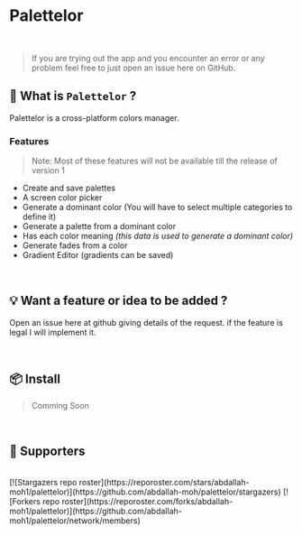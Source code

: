 <!-- PROJECT LOGO -->
<!-- APP NAME -->
# Palettelor

<br />

> If you are trying out the app and you encounter an error or any problem feel free to just open an issue here on GitHub.

## :hear_no_evil: What is `Palettelor` ?
Palettelor is a cross-platform colors manager.
### Features
> Note: Most of these features will not be available till the release of version 1
- Create and save palettes
- A screen color picker
- Generate a dominant color (You will have to select multiple categories to define it)
- Generate a palette from a dominant color
- Has each color meaning _(this data is used to generate a dominant color)_
- Generate fades from a color
- Gradient Editor (gradients can be saved)


<br />

## :bulb: Want a feature or idea to be added ?

Open an issue here at github giving details of the request. if the feature is legal I will implement it.

<br />

## :package: Install
> Comming Soon
<br />

## :clap: Supporters
<br />
[![Stargazers repo roster](https://reporoster.com/stars/abdallah-moh1/palettelor)](https://github.com/abdallah-moh/palettelor/stargazers)
[![Forkers repo roster](https://reporoster.com/forks/abdallah-moh1/palettelor)](https://github.com/abdallah-moh1/palettelor/network/members)
